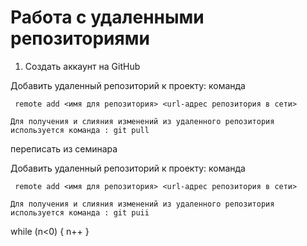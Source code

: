 # Работа с удаленными репозиториями
1. Создать аккаунт на GitHub

Добавить удаленный репозиторий к проекту:
команда
```
 remote add <имя для репозитория> <url-адрес репозитория в сети>
```
```
Для получения и слияния изменений из удаленного репозитория используется команда : git pull
```

 
 переписать из семинара

 Добавить удаленный репозиторий к проекту:
команда
```
 remote add <имя для репозитория> <url-адрес репозитория в сети>
```
```
Для получения и слияния изменений из удаленного репозитория используется команда : git puii
```
while (n<0)
{
n++
}



